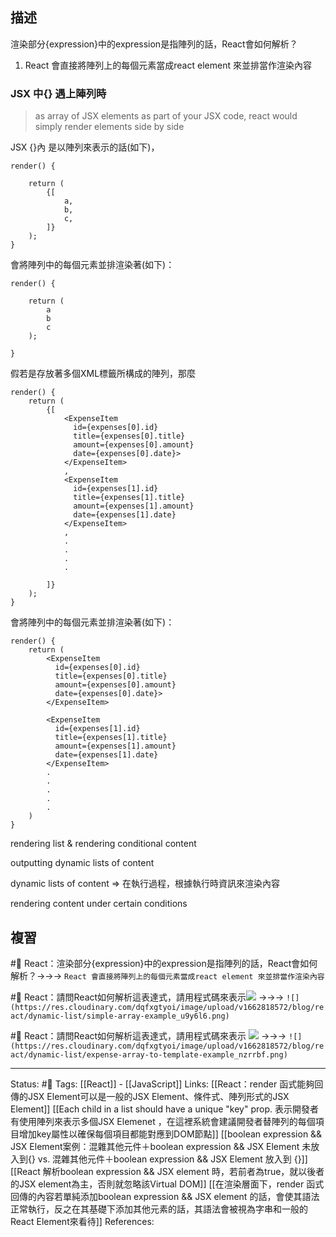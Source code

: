 


## 描述

渲染部分{expression}中的expression是指陣列的話，React會如何解析？
1. React 會直接將陣列上的每個元素當成react element 來並排當作渲染內容


### JSX 中{} 遇上陣列時
> as array of JSX elements as part of your JSX code, react would simply render elements side by side




JSX {}內 是以陣列來表示的話(如下)，

```
render() {

	return (
		{[
			a,
			b,
			c,
		]}
	);
} 
```

會將陣列中的每個元素並排渲染著(如下)：
```
render() {

	return (
		a
		b
		c
	);

}
```

假若是存放著多個XML標籤所構成的陣列，那麼
```
render() {
	return (
		{[
			<ExpenseItem
			  id={expenses[0].id}
			  title={expenses[0].title}
			  amount={expenses[0].amount}
			  date={expenses[0].date}>
			</ExpenseItem>
			,
			<ExpenseItem
			  id={expenses[1].id}
			  title={expenses[1].title}
			  amount={expenses[1].amount}
			  date={expenses[1].date}
			</ExpenseItem>
			,
			.
			.
			.
			.
		
		]}
	);
}
```

會將陣列中的每個元素並排渲染著(如下)：
```
render() {
	return (
		<ExpenseItem
		  id={expenses[0].id}
		  title={expenses[0].title}
		  amount={expenses[0].amount}
		  date={expenses[0].date}>
		</ExpenseItem>
		
		<ExpenseItem
		  id={expenses[1].id}
		  title={expenses[1].title}
		  amount={expenses[1].amount}
		  date={expenses[1].date}
		</ExpenseItem>
		.
		.
		.
		.
		.
	)
}
```



rendering list & rendering conditional content

outputting dynamic lists of content


dynamic lists of content 
=> 在執行過程，根據執行時資訊來渲染內容




rendering content under certain conditions


## 複習
#🧠 React：渲染部分{expression}中的expression是指陣列的話，React會如何解析？->->-> `React 會直接將陣列上的每個元素當成react element 來並排當作渲染內容`
<!--SR:!2022-10-05,25,250-->

#🧠 React：請問React如何解析這表達式，請用程式碼來表示![](https://res.cloudinary.com/dqfxgtyoi/image/upload/v1662818572/blog/react/dynamic-list/simple-array-result_kdklfb.png) ->->-> `![](https://res.cloudinary.com/dqfxgtyoi/image/upload/v1662818572/blog/react/dynamic-list/simple-array-example_u9y6l6.png)`
<!--SR:!2022-09-13,3,250-->


#🧠 React：請問React如何解析這表達式，請用程式碼來表示 ![](https://res.cloudinary.com/dqfxgtyoi/image/upload/v1662818572/blog/react/dynamic-list/expense-array-example_ev6kko.png) ->->-> `![](https://res.cloudinary.com/dqfxgtyoi/image/upload/v1662818572/blog/react/dynamic-list/expense-array-to-template-example_nzrrbf.png)`
<!--SR:!2022-09-13,3,250-->




---
Status: #🌱 
Tags:
[[React]] - [[JavaScript]]
Links:
[[React：render 函式能夠回傳的JSX Element可以是一般的JSX Element、條件式、陣列形式的JSX Element]]
[[Each child in a list should have a unique "key" prop. 表示開發者有使用陣列來表示多個JSX Elemenet ，在這裡系統會建議開發者替陣列的每個項目增加key屬性以確保每個項目都能對應到DOM節點]]
[[boolean expression && JSX Element案例：混雜其他元件＋boolean expression && JSX Element 未放入到{} vs. 混雜其他元件＋boolean expression && JSX Element 放入到 {}]]
[[React 解析boolean expression && JSX element  時，若前者為true，就以後者的JSX element為主，否則就忽略該Virtual DOM]]
[[在渲染層面下，render 函式回傳的內容若單純添加boolean expression && JSX element 的話，會使其語法正常執行，反之在其基礎下添加其他元素的話，其語法會被視為字串和一般的React Element來看待]]
References: